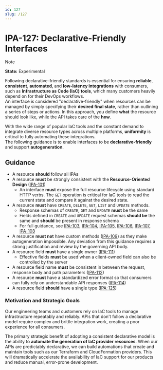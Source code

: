 ```yaml
---
id: 127
slug: /127
---
```


# IPA-127: Declarative-Friendly Interfaces

> [!NOTE]  
> **State:** Experimental

Following declarative-friendly standards is essential for ensuring **reliable**,
**consistent**, **automated**, and **low-latency integrations** with consumers,
such as **Infrastructure as Code (IaC) tools**, which many customers heavily
depend on for their DevOps workflows.\
An interface is considered "declarative-friendly" when resources can be managed
by simply specifying their **desired final state**, rather than outlining a
series of steps or actions. In this approach, you define **what** the resource
should look like, while the API takes care of the **how**.

With the wide range of popular IaC tools and the constant demand to integrate
diverse resource types across multiple platforms, **uniformity** is critical to
fully automating these integrations.\
The following guidance is to enable interfaces to be **declarative-friendly**
and support **autogeneration**.

## Guidance

- A resource **should** follow all IPAs
- A resource **must** be strongly consistent with the **Resource-Oriented
  Design** ([IPA-101](0101.md))
  - An interface **must** expose the full resource lifecycle using standard HTTP
    verbs. The `GET` operation is critical for IaC tools to read the current
    state and compare it against the desired state.
- A resource **must** have `CREATE`, `DELETE`, `GET`, `LIST` and `UPDATE`
  methods.
  - Response schemas of `CREATE`, `GET` and `UPDATE` **must** be the same
  - Fields defined in `CREATE` and `UPDATE` request schemas **should be** the
    same and **should** be present in response schema
  - For full guidance, see [IPA-103](0103.md), [IPA-104](0104.md),
    [IPA-105](0105.md), [IPA-106](0106.md), [IPA-107](0107.md),
    [IPA-108](0108.md)
- A resource **must not** have custom methods ([IPA-109](0109.md)) as they make
  autogeneration impossible. Any deviation from this guidance requires a strong
  justification and review by the governing API body.
- A resource field **must** have a single owner ([IPA-111](0111.md))
  - Effective fields **must** be used when a client-owned field can also be
    controlled by the server
- A resource field name **must** be consistent in between the request, response
  body and path parameters ([IPA-112](0112.md))
- A resource **must** have a standardized error format so that consumers can
  fully rely on understandable API responses ([IPA-114](0114.md))
- A resource field **should** have a single type ([IPA-125](0125.md))

### Motivation and Strategic Goals

Our engineering teams and customers rely on IaC tools to manage infrastructure
repeatably and reliably. APIs that don't follow a declarative model require
complex and brittle integration work, creating a poor experience for all
consumers.

The primary strategic benefit of adopting a consistent declarative model is the
ability to **automate the generation of IaC provider resources**. When our APIs
are predictably declarative, we can build automations that create and maintain
tools such as our Terraform and CloudFormation providers. This will dramatically
accelerate the availability of IaC support for our products and reduce manual,
error-prone development.
